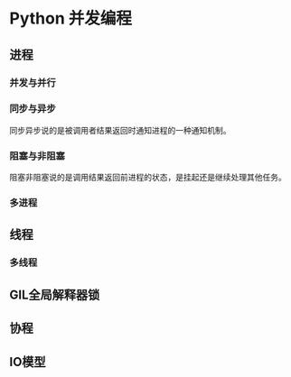 # Python 并发编程



## 进程

### 并发与并行

### 同步与异步

同步异步说的是被调用者结果返回时通知进程的一种通知机制。

### 阻塞与非阻塞

阻塞非阻塞说的是调用结果返回前进程的状态，是挂起还是继续处理其他任务。

### 多进程



## 线程

### 多线程



## GIL全局解释器锁



## 协程



## IO模型



